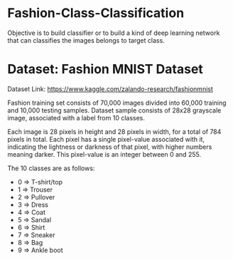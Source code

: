 # Fashion-Class-Classification
Objective is to build classifier or to build a kind of deep learning network that can classifies the images belongs to target class.


# Dataset: Fashion MNIST Dataset
Dataset Link:   https://www.kaggle.com/zalando-research/fashionmnist


Fashion training set consists of 70,000 images divided into 60,000 training and 10,000 testing samples. Dataset sample consists of 28x28 grayscale image, associated with a label from 10 classes.

Each image is 28 pixels in height and 28 pixels in width, for a total of 784 pixels in total. Each pixel has a single pixel-value associated with it, indicating the lightness or darkness of that pixel, with higher numbers meaning darker. This pixel-value is an integer between 0 and 255.


The 10 classes are as follows:
* 0 => T-shirt/top 
* 1 => Trouser 
* 2 => Pullover 
* 3 => Dress 
* 4 => Coat 
* 5 => Sandal 
* 6 => Shirt 
* 7 => Sneaker 
* 8 => Bag 
* 9 => Ankle boot
